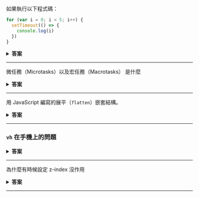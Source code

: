 如果執行以下程式碼：

```javascript
for (var i = 0; i < 5; i++) {
  setTimeout(() => {
    console.log(i)
  })
}
```

<details><summary><b>答案</b></summary>
<p>
  
**結果：**
```
5
5
5
5
5
```

**原因：**
1. 這是因為 `var` 的變數是**函式作用域**（function scope），而非**塊級作用域**（block scope）。
2. 當 `setTimeout` 排程執行時，`for` 迴圈早已完成執行，`i` 的值變成了 5（迴圈停止時的值）。
3. 當計時器執行時，`console.log(i)` 都會參考到同一個變數 `i`，此時 `i` 的值已經是 5。

---

### 解決方式：

如果希望每次 `setTimeout` 中的 `i` 保持其當前的值，可以改用以下方法：

1. **使用 `let`：**
   `let` 是塊級作用域，會為每次迭代建立新的作用域，因此每次的 `i` 值會正確地保存。
   ```javascript
   for (let i = 0; i < 5; i++) {
     setTimeout(() => {
       console.log(i);
     });
   }
   // 結果：0, 1, 2, 3, 4
   ```

2. **使用 IIFE（立即執行函式）：**
   為每次迭代建立一個新的作用域。
   ```javascript
   for (var i = 0; i < 5; i++) {
     (function(i) {
       setTimeout(() => {
         console.log(i);
       });
     })(i);
   }
   // 結果：0, 1, 2, 3, 4
   ```

3. **使用 `bind`：**
   綁定當前的 `i` 值作為參數。
   ```javascript
   for (var i = 0; i < 5; i++) {
     setTimeout(console.log.bind(null, i));
   }
   // 結果：0, 1, 2, 3, 4
   ```

</p>
</details>

---


微任務（Microtasks）以及宏任務（Macrotasks） 是什麼


<details><summary><b>答案</b></summary>
<p>

**微任務（Microtasks）**和**宏任務（Macrotasks）**是 JavaScript 中執行模型的一部分，用來處理非同步任務。理解這兩者可以幫助我們掌握 JavaScript 的事件循環（Event Loop）運作方式。

---

### **1. 微任務（Microtasks）**
微任務是一種執行優先級較高的任務。它會在當前的執行上下文（Execution Context）結束後立即執行，但必須等同步代碼執行完成。

#### **常見的微任務來源**
- `Promise.then`、`Promise.catch`、`Promise.finally`
- `MutationObserver`
- `queueMicrotask`

#### **微任務的特性**
- 當同步代碼執行完成後，微任務會在事件循環處理下一個宏任務之前被執行。
- 可以連續執行多個微任務（例如鏈式的 `Promise`）。

---

### **2. 宏任務（Macrotasks）**
宏任務的執行優先級低於微任務。它會被排入事件循環的下一次迭代中執行。

#### **常見的宏任務來源**
- `setTimeout`
- `setInterval`
- `setImmediate`（Node.js 環境）
- `I/O` 操作
- `requestAnimationFrame`

#### **宏任務的特性**
- 每次事件循環的開始，都會先處理一個宏任務。
- 微任務執行結束後，才會進入宏任務的執行。

---

### **執行順序：微任務 vs. 宏任務**
1. 先執行同步代碼（直接進入主線程執行）。
2. 執行所有微任務（Microtasks）。
3. 執行一個宏任務（Macrotasks）。
4. 重複上述過程。

---

### **具體運作流程**
假設有以下程式碼：

```javascript
console.log('同步代碼');

setTimeout(() => {
  console.log('宏任務');
}, 0);

Promise.resolve().then(() => {
  console.log('微任務');
});

console.log('結束');
```

執行步驟：
1. **執行同步代碼**：
   - 輸出：`同步代碼`
2. **將 `setTimeout` 加入宏任務佇列**。
3. **將 `Promise.then` 加入微任務佇列**。
4. **繼續執行同步代碼**：
   - 輸出：`結束`
5. **執行微任務**：
   - 輸出：`微任務`
6. **執行宏任務（`setTimeout` 的回呼）**：
   - 輸出：`宏任務`

最終輸出結果：
```
同步代碼
結束
微任務
宏任務
```

---

### **總結**
- **微任務（Microtasks）**：優先於宏任務執行，適合處理短時間、緊急的非同步操作。
- **宏任務（Macrotasks）**：次於微任務執行，用於較大的非同步任務（例如定時器或渲染相關的操作）。

微任務和宏任務的區別主要在於**執行順序**，這是理解 JavaScript 非同步行為的核心！
</p>
</details>

---



用 JavaScript 編寫的展平（`flatten`）嵌套結構。

<details><summary><b>答案</b></summary>
<p>

  以下是用 JavaScript 編寫的展平（`flatten`）嵌套結構的多種實現方法，涵蓋遞迴與非遞迴版本。
  
### **1. 遞迴實現**

使用遞迴來處理嵌套數據結構：

```javascript
function flattenRecursive(array) {
    const result = [];
    for (const item of array) {
        if (Array.isArray(item)) {
            result.push(...flattenRecursive(item)); // 遞迴展開
        } else {
            result.push(item);
        }
    }
    return result;
}

// 測試
const nestedArray = [1, [2, [3, 4]], [5, 6], 7];
console.log(flattenRecursive(nestedArray)); // [1, 2, 3, 4, 5, 6, 7]
```

---

### **2. 非遞迴實現（堆疊方式）**

使用堆疊模擬遞迴的行為展平數據：

```javascript
function flattenIterative(array) {
    const stack = [...array]; // 初始化堆疊
    const result = [];
    while (stack.length) {
        const item = stack.pop();
        if (Array.isArray(item)) {
            stack.push(...item); // 若為陣列，將其展開後壓回堆疊
        } else {
            result.unshift(item); // 若非陣列，直接插入結果陣列
        }
    }
    return result;
}

// 測試
const nestedArray = [1, [2, [3, 4]], [5, 6], 7];
console.log(flattenIterative(nestedArray)); // [1, 2, 3, 4, 5, 6, 7]
```

---

### **3. 使用內建方法**

在 JavaScript 中，`Array.prototype.flat()` 是展平數據的內建方法：

```javascript
const nestedArray = [1, [2, [3, 4]], [5, 6], 7];
console.log(nestedArray.flat(Infinity)); // [1, 2, 3, 4, 5, 6, 7]
```

- **`flat(depth)`**:
  - `depth` 是展平的層數。
  - 若需完全展平嵌套結構，將 `depth` 設為 `Infinity`。

---

### **4. 使用 `reduce` 方法**

透過 `Array.prototype.reduce()` 展平數據結構：

```javascript
function flattenWithReduce(array) {
    return array.reduce((acc, item) => {
        if (Array.isArray(item)) {
            return acc.concat(flattenWithReduce(item)); // 遞迴展開
        }
        return acc.concat(item);
    }, []);
}

// 測試
const nestedArray = [1, [2, [3, 4]], [5, 6], 7];
console.log(flattenWithReduce(nestedArray)); // [1, 2, 3, 4, 5, 6, 7]
```

---

### **5. 高性能非遞迴解法**

使用 `while` 與 `some` 方法檢查是否需要繼續展平：

```javascript
function flattenHighPerformance(array) {
    while (array.some(item => Array.isArray(item))) {
        array = [].concat(...array); // 使用展開運算符展平一層
    }
    return array;
}

// 測試
const nestedArray = [1, [2, [3, 4]], [5, 6], 7];
console.log(flattenHighPerformance(nestedArray)); // [1, 2, 3, 4, 5, 6, 7]
```

---

### **總結**
- **簡單展平一層**：使用 `flat()` 或展開運算符（`[].concat(...array)`）。
- **深度展平**：
  - 小數據量：可以使用遞迴方法。
  - 大數據量：推薦使用非遞迴堆疊方式。
- **高效且現代**：`Array.prototype.flat(Infinity)` 是最直接的方式。

選擇取決於具體需求（如性能或兼容性要求）。
</p>
</details>

---





### **`vh` 在手機上的問題**

<details><summary><b>答案</b></summary>
<p>
  
`vh`（viewport height）是 CSS 的一個單位，表示視窗高度的 1%。然而，在手機或平板設備上，`vh` 單位可能會出現以下問題：

1. **地址欄與工具欄的影響**：
   - 手機瀏覽器通常有地址欄和工具欄（如導航按鈕）。
   - 當用戶滾動時，地址欄和工具欄會隱藏或顯示，導致視窗高度動態變化。
   - `vh` 單位基於「當前視窗高度」計算，因此當地址欄或工具欄出現或隱藏時，`vh` 的值會改變，導致頁面布局出現跳動或不穩定。

2. **不一致的視窗報告**：
   - 不同的瀏覽器處理 `vh` 單位的方式不同。
   - 一些瀏覽器會將工具欄包含在 `vh` 的計算中，而其他瀏覽器則不會，這導致跨瀏覽器不一致的行為。

---

### **替代語法與解決方案**

#### **1. 使用 `100dvh`**
新的 CSS 單位 `dvh`（Dynamic Viewport Height）是 `vh` 的改進版：
- `100dvh` 表示「動態視窗高度」，不受工具欄影響。
- 許多現代瀏覽器已支持 `dvh`。

```css
.height {
    height: 100dvh; /* 使用動態視窗高度 */
}
```

#### **2. 使用 JavaScript 動態計算高度**
如果需要支援舊瀏覽器或更精確的控制，可以使用 JavaScript 手動計算高度：

```javascript
function updateHeight() {
    const viewportHeight = window.innerHeight;
    document.documentElement.style.setProperty('--vh', `${viewportHeight * 0.01}px`);
}

// 初次設置
updateHeight();

// 當視窗大小變化時更新
window.addEventListener('resize', updateHeight);

// CSS 中使用
/* 100vh 的替代方案 */
.element {
    height: calc(var(--vh, 1vh) * 100);
}
```

#### **3. 結合 `min-height` 與 `vh`**
對於支持不一致的設備，可以用 `min-height` 確保最小高度：
```css
.container {
    min-height: 100vh; /* 確保基本支持 */
    min-height: 100dvh; /* 覆蓋現代設備的精確高度 */
}
```

#### **4. 使用 `env(safe-area-inset-*)` 進行安全區域處理**
在某些設備（如 iPhone 帶瀏海的設備）上，考慮使用 CSS 的 `env()` 函數處理安全區域(瀏海屏幕（Notch Screens）)：
```css
.container {
    padding-top: env(safe-area-inset-top);
    padding-bottom: env(safe-area-inset-bottom);
    height: calc(100vh - env(safe-area-inset-bottom));
}
```

---

### **總結**
1. **首選現代解法**：使用 `100dvh` 或結合 `min-height`，解決地址欄影響的問題。
2. **兼容舊瀏覽器**：使用 JavaScript 計算並設置自定義 CSS 變數（如 `--vh`）。
3. **跨設備的最佳體驗**：結合 `env()` 確保在支持瀏海的設備上不會截斷內容。

</p>
</details>


---



為什麼有時候設定 z-index 沒作用


<details><summary><b>答案</b></summary>
<p>
  設定 `z-index` 有時候「沒作用」，通常是因為其他 CSS 規則或層疊上下文的影響。以下是幾個常見的原因和解決方法：

---

### **1. 元素沒有設定定位（Position）**
`z-index` 只有在元素有「定位」時才會生效。定位方式包括：
- `relative`
- `absolute`
- `fixed`
- `sticky`

如果元素的 `position` 屬性是默認值 `static`，`z-index` 將無效。

#### **解決方法**
確保元素有正確的 `position`：
```css
.element {
  position: relative; /* 或 absolute, fixed, sticky */
  z-index: 10;
}
```

---

### **2. 父層的層疊上下文影響**
當一個元素的父元素形成了**層疊上下文**（stacking context），其子元素的 `z-index` 只能在該層疊上下文內有效，無法影響其他層疊上下文之外的內容。

#### **什麼會創建層疊上下文？**
以下屬性可能會創建新的層疊上下文：
- `position: relative/absolute/fixed/sticky` 並設置 `z-index`。
- `transform`（例如 `transform: scale(1)`）。
- `opacity` 小於 `1`（例如 `opacity: 0.9`）。
- `filter`。
- `perspective`。
- `clip-path`。
- `will-change`。
- `mix-blend-mode`。

#### **解決方法**
檢查是否有父元素創建了新的層疊上下文。如果需要跨上下文調整 `z-index`，你可能需要重構 HTML 或調整 CSS 屬性。

---

### **3. `z-index` 與兄弟元素的影響**
`z-index` 只會影響**同一層級的兄弟元素**。如果元素之間的層級不在同一層，則 `z-index` 無法比較。

#### **解決方法**
確認要比較的元素是否為同一層級。如果不是，調整它們的結構，使它們成為同一層級的兄弟元素。

---

### **4. 被其他 CSS 屬性影響**
某些 CSS 屬性可能會導致預期外的行為，例如：
- `overflow: hidden`：可能裁剪超出的內容，導致高 `z-index` 元素看不到。
- `display: none`：隱藏元素無法顯示，即使 `z-index` 設置再高也無效。

#### **解決方法**
檢查這些屬性並根據需求調整，例如：
```css
.parent {
  overflow: visible; /* 確保子元素不被裁剪 */
}
```

---

### **5. 瀏覽器的默認行為**
某些 HTML 元素（如 `canvas`、`video`）可能因為瀏覽器的默認行為影響渲染順序。

#### **解決方法**
可以嘗試使用 `z-index` 與 `position` 屬性來手動控制其顯示層級。

---

### **6. 子元素的 `z-index` 受限於父元素**
如果父元素的 `z-index` 被設置得很低（如 `z-index: -1`），即使子元素的 `z-index` 設置再高，也無法超出父元素的影響。

#### **解決方法**
檢查父元素的 `z-index`，必要時進行調整或重構：

```css
.parent {
  position: relative;
  z-index: 1;
}

.child {
  position: absolute;
  z-index: 10; /* 在父元素內有效，但受限於父層疊上下文 */
}
```

---

### **7. 屬性優先級錯誤**
CSS 中的屬性可能被其他規則覆蓋，導致 `z-index` 設置無效。

#### **解決方法**
- 檢查是否有更高優先級的 CSS 規則（如 `!important` 或內嵌樣式）。
- 使用瀏覽器開發者工具（如 Chrome DevTools）檢查實際生效的樣式。

---

### **檢查層疊上下文的工具**
在解決 `z-index` 問題時，可以使用以下方法調試：
1. **瀏覽器開發者工具**：
   - 右鍵檢查元素，查看其 `z-index` 與其他屬性。
2. **在線工具**：
   使用層疊上下文可視化工具（如 [Stacking Context Inspector](https://chrome.google.com/webstore/detail/stacking-context-inspector/)）來檢查層疊上下文。

---

### **總結**
`z-index` 無效的常見原因包括：
1. 缺少 `position`。
2. 被父層的層疊上下文限制。
3. 元素不在同一層級。
4. 被其他 CSS 屬性影響。
5. 結構或優先級問題。

解決這些問題的核心在於理解**層疊上下文**，並使用瀏覽器工具檢查和調整相關樣式設定。

</p>
</details>

---
